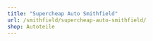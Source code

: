 ```yaml
---
title: "Supercheap Auto Smithfield"
url: /smithfield/supercheap-auto-smithfield/
shop: Autoteile
---
```

